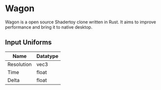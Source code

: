 # Wagon
Wagon is a open source Shadertoy clone written in Rust. It aims to improve performance and bring it to native desktop.

## Input Uniforms

|Name|Datatype|
|-|-|
|Resolution|vec3|
|Time|float|
|Delta|float|
